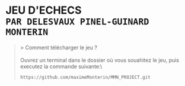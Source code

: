 **JEU D'ECHECS**\
```PAR DELESVAUX PINEL-GUINARD MONTERIN```
==========================================

>\> Comment télécharger le jeu ?\
\
> Ouvrez un terminal dans le dossier où vous souahitez le jeu, puis executez la commande suivante:\
> ```
> https://github.com/maximeMonterin/MMN_PROJECT.git
> ```
